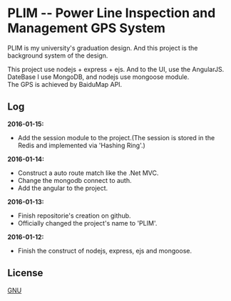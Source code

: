 PLIM -- Power Line Inspection and Management GPS System
===================================
PLIM is my university's graduation design. And this project is the background system of the design.

This project use nodejs + express + ejs. And to the UI, use the AngularJS.<br>
DateBase I use MongoDB, and nodejs use mongoose module.<br>
The GPS is achieved by BaiduMap API.

Log
------------------------------
**2016-01-15:**
* Add the session module to the project.(The session is stored in the Redis and implemented via 'Hashing Ring'.)

**2016-01-14:**
* Construct a auto route match like the .Net MVC.
* Change the mongodb connect to auth.
* Add the angular to the project.

**2016-01-13:**
* Finish repositorie's creation on github.
* Officially changed the project's name to 'PLIM'.

**2016-01-12:**
* Finish the construct of nodejs, express, ejs and mongoose.

License
------------------------------
[GNU](https://github.com/tudows/PLIM/blob/master/LICENSE)